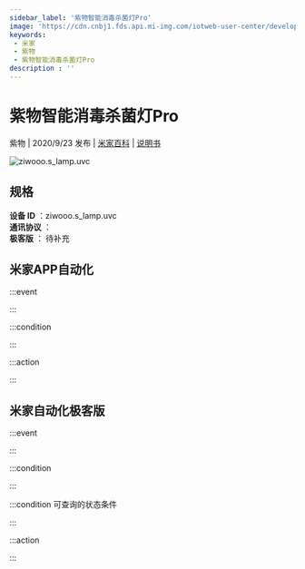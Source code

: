 ```yaml
---
sidebar_label: '紫物智能消毒杀菌灯Pro'
image: 'https://cdn.cnbj1.fds.api.mi-img.com/iotweb-user-center/developer_1679048480649X647kxtD.png?GalaxyAccessKeyId=AKVGLQWBOVIRQ3XLEW&Expires=9223372036854775807&Signature=9XhMhcbIlCVqvq+OfVR6V/xVSfU='
keywords: 
 - 米家
 - 紫物
 - 紫物智能消毒杀菌灯Pro
description : ''
---
```

# 紫物智能消毒杀菌灯Pro

紫物 | 2020/9/23 发布 | [米家百科](https://home.mi.com/webapp/content/baike/product/index.html?model=ziwooo.s_lamp.uvc) | [说明书](https://home.mi.com/views/introduction.html?model=ziwooo.s_lamp.uvc&region=cn)

![ziwooo.s_lamp.uvc](https://cdn.cnbj1.fds.api.mi-img.com/iotweb-user-center/developer_1679048480649X647kxtD.png?GalaxyAccessKeyId=AKVGLQWBOVIRQ3XLEW&Expires=9223372036854775807&Signature=9XhMhcbIlCVqvq+OfVR6V/xVSfU=)

## 规格  
> 
**设备 ID** ：ziwooo.s_lamp.uvc  
**通讯协议** ：  
**极客版**  ： 待补充 


## 米家APP自动化  

:::event  

:::

:::condition  

:::

:::action   

:::

## 米家自动化极客版  

:::event  

:::

:::condition  

:::

:::condition 可查询的状态条件  

:::

:::action  

:::

        
